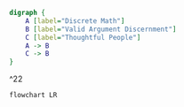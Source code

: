 ```dot
digraph {
	A [label="Discrete Math"]
	B [label="Valid Argument Discernment"]
	C [label="Thoughtful People"]
	A -> B
	C -> B
}
```

^22

```mermaid
flowchart LR



```